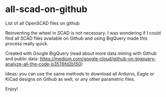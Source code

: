 # all-scad-on-github
List of all OpenSCAD files on github

Reinventing the wheel in SCAD is not necessary. I was wondering if I could find all SCAD files available on Github and using BigQuery made this process really quick. 

Created with Google BigQuery (read about more data mining with Github and public data: https://medium.com/google-cloud/github-on-bigquery-analyze-all-the-code-b3576fd2b150)

Ideas: you can use the same methods to download all Arduino, Eagle or KiCad designs on Github as well, or any other parametric files.

Enjoy!
